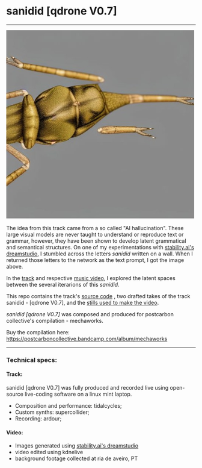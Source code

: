 # sanidid [qdrone V0.7]
---


![sanidid](./sanidid.jpg )


The idea from this track came from a so called "AI hallucination". These large visual models are never taught to understand or reproduce text or grammar, however, they have been shown to develop latent grammatical and semantical structures. On one of my experimentations with [stability.ai's dreamstudio](https://beta.dreamstudio.ai/), I stumbled across the letters *sanidid* written on a wall. When I returned those letters to the network as the text prompt, I got the image above.


In the [track](https://postcarboncollective.bandcamp.com/track/sanidid-qdrone-v07) and respective [music video](https://youtu.be/8sNWhb8dZ4E), I explored the latent spaces between the several iterarions of this *sanidid*.

This repo contains the track's [source code](./postcarbon.tidal) , two drafted takes of the track sanidid - [qdrone V0.7], and the [stills used to make the video](./video_assets/).


*sanidid [qdrone V0.7]* was composed and produced for postcarbon collective's compilation - mechaworks.

Buy the compilation here: 
https://postcarboncollective.bandcamp.com/album/mechaworks


---

### Technical specs:

#### Track:
sanidid [qdrone V0.7] was fully produced and recorded live using open-source live-coding software on a linux mint laptop.

- Composition and performance: tidalcycles;
- Custom synths: supercollider;
- Recording: ardour;

#### Video:

- Images generated using [stability.ai's dreamstudio](https://beta.dreamstudio.ai/)
- video edited using kdnelive
- background footage collected at ria de aveiro, PT
